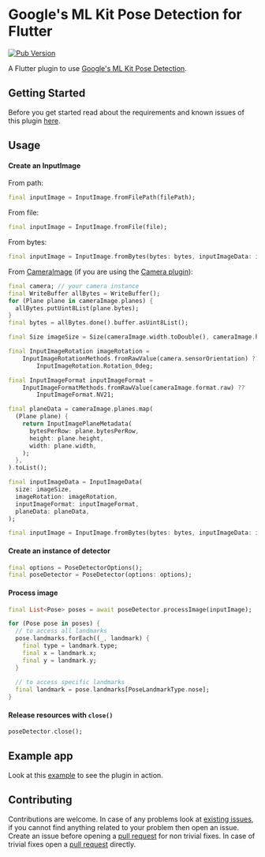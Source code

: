 # Google's ML Kit Pose Detection for Flutter

[![Pub Version](https://img.shields.io/pub/v/google_mlkit_pose_detection)](https://pub.dev/packages/google_mlkit_pose_detection)

A Flutter plugin to use [Google's ML Kit Pose Detection](https://developers.google.com/ml-kit/vision/pose-detection).

## Getting Started

Before you get started read about the requirements and known issues of this plugin [here](https://github.com/bharat-biradar/Google-Ml-Kit-plugin).

## Usage

#### Create an InputImage

From path:

```dart
final inputImage = InputImage.fromFilePath(filePath);
```

From file:

```dart
final inputImage = InputImage.fromFile(file);
```

From bytes:

```dart
final inputImage = InputImage.fromBytes(bytes: bytes, inputImageData: inputImageData);
```

From [CameraImage](https://pub.dev/documentation/camera/latest/camera/CameraImage-class.html) (if you are using the [Camera plugin](https://pub.dev/packages/camera)):

```dart
final camera; // your camera instance
final WriteBuffer allBytes = WriteBuffer();
for (Plane plane in cameraImage.planes) {
  allBytes.putUint8List(plane.bytes);
}
final bytes = allBytes.done().buffer.asUint8List();

final Size imageSize = Size(cameraImage.width.toDouble(), cameraImage.height.toDouble());

final InputImageRotation imageRotation =
    InputImageRotationMethods.fromRawValue(camera.sensorOrientation) ??
        InputImageRotation.Rotation_0deg;

final InputImageFormat inputImageFormat =
    InputImageFormatMethods.fromRawValue(cameraImage.format.raw) ??
        InputImageFormat.NV21;

final planeData = cameraImage.planes.map(
  (Plane plane) {
    return InputImagePlaneMetadata(
      bytesPerRow: plane.bytesPerRow,
      height: plane.height,
      width: plane.width,
    );
  },
).toList();

final inputImageData = InputImageData(
  size: imageSize,
  imageRotation: imageRotation,
  inputImageFormat: inputImageFormat,
  planeData: planeData,
);

final inputImage = InputImage.fromBytes(bytes: bytes, inputImageData: inputImageData);
```

#### Create an instance of detector

```dart
final options = PoseDetectorOptions();
final poseDetector = PoseDetector(options: options);
```

#### Process image

```dart
final List<Pose> poses = await poseDetector.processImage(inputImage);

for (Pose pose in poses) {
  // to access all landmarks
  pose.landmarks.forEach((_, landmark) {
    final type = landmark.type;
    final x = landmark.x;
    final y = landmark.y;
  }
  
  // to access specific landmarks
  final landmark = pose.landmarks[PoseLandmarkType.nose];
}
```

#### Release resources with `close()`

```dart
poseDetector.close();
```

## Example app

Look at this [example](https://github.com/bharat-biradar/Google-Ml-Kit-plugin/tree/master/packages/google_mlkit/example) to see the plugin in action.

## Contributing

Contributions are welcome.
In case of any problems look at [existing issues](https://github.com/bharat-biradar/Google-Ml-Kit-plugin/issues), if you cannot find anything related to your problem then open an issue.
Create an issue before opening a [pull request](https://github.com/bharat-biradar/Google-Ml-Kit-plugin/pulls) for non trivial fixes.
In case of trivial fixes open a [pull request](https://github.com/bharat-biradar/Google-Ml-Kit-plugin/pulls) directly.

